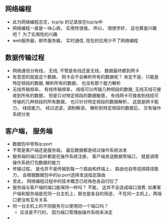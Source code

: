 
## 网络编程
- 此为网络编程总览，tcp/ip 的记录放在tcp/ip中 
- 网络编程一直是一块心病， 实用性很强， 所以， 很想学好， 这也算是兴趣吧？ 为了实用性的兴趣
- web服务器，邮件服务器， 实时通信, 现在的应用少不了网络编程

## 数据传输过程
- 网络通信分有线， 无线, 不管是有线还是无线， 数据最终都到网卡
- 有意思的就是这个数据， 网卡会不会解析所有的数据呢？ 肯定不是，只能是特定频段的数据, 解析所有的数据， 也没有那个能力解析
- 无线传输频率， 有线传输频率， 线缆可以传输几种频段的数据, 无线天线可接收到所有的数据， 但是只对特定频段的数据敏感， 有线网卡可接收到线缆可传输的几种频段的所有数据， 也只针对特定频段的数据解析， 这就是网卡能力， 线缆能力。 经过滤波，调制解调， 解析到特定频段的数据后， 交有操作系统分发

## 客户端， 服务端
- 数据包中带有ip:port
- 不管是客户端还是服务端， 最后数据都是经过操作系统派发
- 服务端的端口监听都是在操作系统注册， 客户端发送数据带端口， 就是调用操作系统打包数据的能力
- 传输过程， 是也并不是传输到每一个路由和终端上， 路由也自带选择路径能力， 会根据数据包中的ip:port选择发送指定路由
- 至此， 网络编程过程中的技术概念已经角色各自归位了
- 服务端与客户端的端口能保持一样吗？ 不能， 这并不会造成端口浪费. 如果客户端和服务端是在同一台主机上，那也是各自的用途， 不在同一主机上，两端口更没有互斥关系 
- 同一台主机上的不同服务可以使用同一个端口吗？ 
    * 应该是不行的， 因为端口管理由操作系统来决定
- 
